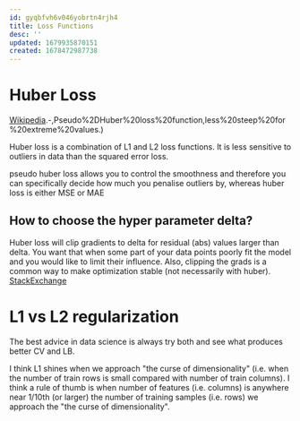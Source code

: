 ```yaml
---
id: gyqbfvh6v046yobrtn4rjh4
title: Loss Functions
desc: ''
updated: 1679935870151
created: 1678472987738
---
```


# Huber Loss
[Wikipedia](https://en.wikipedia.org/wiki/Huber_loss#:~:text=absolute%20value%20function).-,Pseudo%2DHuber%20loss%20function,less%20steep%20for%20extreme%20values.)

Huber loss is a combination of L1 and L2 loss functions. It is less sensitive to outliers in data than the squared error loss.

pseudo huber loss allows you to control the smoothness and therefore you can specifically decide how much you penalise outliers by, whereas huber loss is either MSE or MAE

## How to choose the hyper parameter delta?
Huber loss will clip gradients to delta for residual (abs) values larger than delta. You want that when some part of your data points poorly fit the model and you would like to limit their influence. Also, clipping the grads is a common way to make optimization stable (not necessarily with huber).
[StackExchange](https://stats.stackexchange.com/questions/465937/how-to-choose-delta-parameter-in-huber-loss-function)


# L1 vs L2 regularization


The best advice in data science is always try both and see what produces better CV and LB.

I think L1 shines when we approach "the curse of dimensionality" (i.e. when the number of train rows is small compared with number of train columns). I think a rule of thumb is when number of features (i.e. columns) is anywhere near 1/10th (or larger) the number of training samples (i.e. rows) we approach the "the curse of dimensionality".

